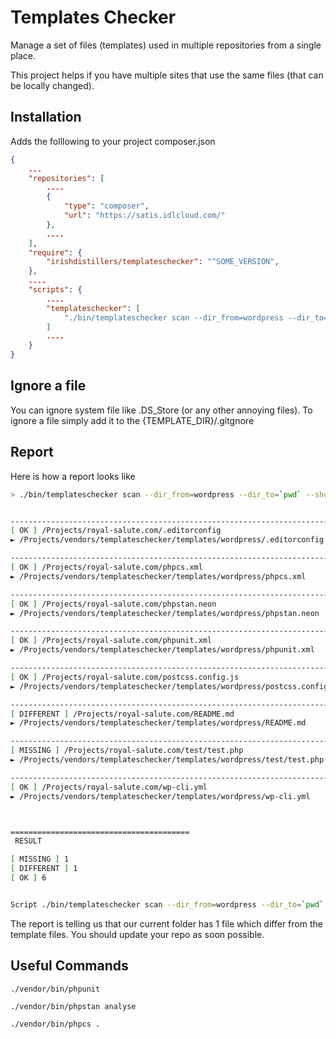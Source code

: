 # Templates Checker

Manage a set of files (templates) used in multiple repositories from a single place.

This project helps if you have multiple sites that use the same files (that can be locally changed).

## Installation

Adds the folllowing to your project composer.json

```json
{
	...
	"repositories": [
		....
		{
			"type": "composer",
			"url": "https://satis.idlcloud.com/"
		},
		....
	],
	"require": {
		"irishdistillers/templateschecker": "^SOME_VERSION",
	},
    ....
	"scripts": {
		....
		"templateschecker": [
			"./bin/templateschecker scan --dir_from=wordpress --dir_to=`pwd` --show=different,ok,missing"
		]
        ....
	}
}
```

## Ignore a file 

You can ignore system file like .DS_Store (or any other annoying files).
To ignore a file simply add it to the {TEMPLATE_DIR}/.gitgnore 

## Report

Here is how a report looks like 

```bash
> ./bin/templateschecker scan --dir_from=wordpress --dir_to=`pwd` --show=different,ok,missing


--------------------------------------------------------------------------------
[ OK ] /Projects/royal-salute.com/.editorconfig
► /Projects/vendors/templateschecker/templates/wordpress/.editorconfig

--------------------------------------------------------------------------------
[ OK ] /Projects/royal-salute.com/phpcs.xml
► /Projects/vendors/templateschecker/templates/wordpress/phpcs.xml

--------------------------------------------------------------------------------
[ OK ] /Projects/royal-salute.com/phpstan.neon
► /Projects/vendors/templateschecker/templates/wordpress/phpstan.neon

--------------------------------------------------------------------------------
[ OK ] /Projects/royal-salute.com/phpunit.xml
► /Projects/vendors/templateschecker/templates/wordpress/phpunit.xml

--------------------------------------------------------------------------------
[ OK ] /Projects/royal-salute.com/postcss.config.js
► /Projects/vendors/templateschecker/templates/wordpress/postcss.config.js

--------------------------------------------------------------------------------
[ DIFFERENT ] /Projects/royal-salute.com/README.md
► /Projects/vendors/templateschecker/templates/wordpress/README.md

--------------------------------------------------------------------------------
[ MISSING ] /Projects/royal-salute.com/test/test.php
► /Projects/vendors/templateschecker/templates/wordpress/test/test.php

--------------------------------------------------------------------------------
[ OK ] /Projects/royal-salute.com/wp-cli.yml
► /Projects/vendors/templateschecker/templates/wordpress/wp-cli.yml



========================================
 RESULT 

[ MISSING ] 1
[ DIFFERENT ] 1
[ OK ] 6


Script ./bin/templateschecker scan --dir_from=wordpress --dir_to=`pwd` --show=different,ok,missing handling the code-sniff event returned with error code 1
```

The report is telling us that our current folder has 1 file which differ from the template files. 
You should update your repo as soon possible. 

## Useful Commands

`./vendor/bin/phpunit`

`./vendor/bin/phpstan analyse`

`./vendor/bin/phpcs .`
